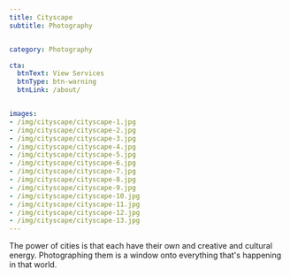 ```yaml
---
title: Cityscape
subtitle: Photography


category: Photography

cta:
  btnText: View Services
  btnType: btn-warning
  btnLink: /about/


images:
- /img/cityscape/cityscape-1.jpg
- /img/cityscape/cityscape-2.jpg
- /img/cityscape/cityscape-3.jpg
- /img/cityscape/cityscape-4.jpg
- /img/cityscape/cityscape-5.jpg
- /img/cityscape/cityscape-6.jpg
- /img/cityscape/cityscape-7.jpg
- /img/cityscape/cityscape-8.jpg
- /img/cityscape/cityscape-9.jpg
- /img/cityscape/cityscape-10.jpg
- /img/cityscape/cityscape-11.jpg
- /img/cityscape/cityscape-12.jpg
- /img/cityscape/cityscape-13.jpg
---
```


The power of cities is that each have their own and creative and cultural energy. Photographing them is a window onto everything that's happening in that world.
